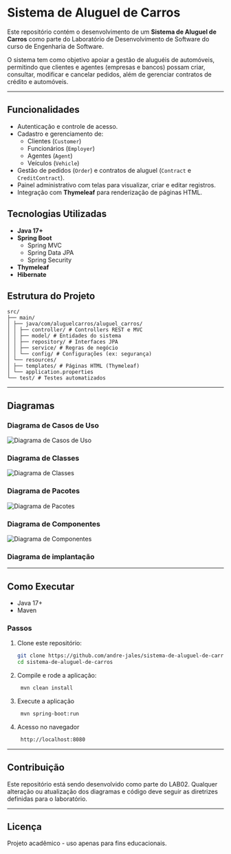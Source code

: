 # Sistema de Aluguel de Carros

Este repositório contém o desenvolvimento de um **Sistema de Aluguel de Carros** como parte do Laboratório de Desenvolvimento de Software do curso de Engenharia de Software.

O sistema tem como objetivo apoiar a gestão de aluguéis de automóveis, permitindo que clientes e agentes (empresas e bancos) possam criar, consultar, modificar e cancelar pedidos, além de gerenciar contratos de crédito e automóveis.

---

## Funcionalidades

- Autenticação e controle de acesso.
- Cadastro e gerenciamento de:
  - Clientes (`Customer`)
  - Funcionários (`Employer`)
  - Agentes (`Agent`)
  - Veículos (`Vehicle`)
- Gestão de pedidos (`Order`) e contratos de aluguel (`Contract` e `CreditContract`).
- Painel administrativo com telas para visualizar, criar e editar registros.
- Integração com **Thymeleaf** para renderização de páginas HTML.

## Tecnologias Utilizadas

- **Java 17+**
- **Spring Boot**
  - Spring MVC
  - Spring Data JPA
  - Spring Security
- **Thymeleaf**
- **Hibernate**

## Estrutura do Projeto
```
src/
├── main/
│ ├── java/com/aluguelcarros/aluguel_carros/
│ │ ├── controller/ # Controllers REST e MVC
│ │ ├── model/ # Entidades do sistema
│ │ ├── repository/ # Interfaces JPA
│ │ ├── service/ # Regras de negócio
│ │ └── config/ # Configurações (ex: segurança)
│ └── resources/
│ ├── templates/ # Páginas HTML (Thymeleaf)
│ └── application.properties
└── test/ # Testes automatizados
```
---

## Diagramas

### Diagrama de Casos de Uso
![Diagrama de Casos de Uso](https://github.com/user-attachments/assets/f6f494d9-f959-4e13-b0b6-45c2239a2585)

### Diagrama de Classes
![Diagrama de Classes](https://github.com/user-attachments/assets/c4f80e8c-3e42-4efe-bf4d-39b6499a2549)

### Diagrama de Pacotes
![Diagrama de Pacotes](https://github.com/user-attachments/assets/598530d2-a271-4230-bdb2-3dd65ee85783)

### Diagrama de Componentes
![Diagrama de Componentes](https://github.com/user-attachments/assets/43e2c7dd-619c-4214-9f27-48bdec77ceef)

### Diagrama de implantação
---

## Como Executar

- Java 17+
- Maven

### Passos
1. Clone este repositório:
   ```bash
   git clone https://github.com/andre-jales/sistema-de-aluguel-de-carros
   cd sistema-de-aluguel-de-carros
   ```

2. Compile e rode a aplicação:
   ```bash
    mvn clean install
   ```

3. Execute a aplicação
   ```bash
    mvn spring-boot:run
   ```

4. Acesso no navegador
   ```bash
    http://localhost:8080
   ```

---

## Contribuição

Este repositório está sendo desenvolvido como parte do LAB02. Qualquer alteração ou atualização dos diagramas e código deve seguir as diretrizes definidas para o laboratório.

---

## Licença

Projeto acadêmico - uso apenas para fins educacionais.
